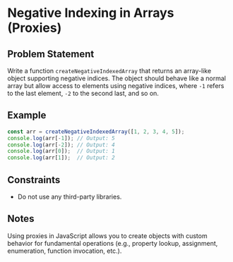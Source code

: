 # Negative Indexing in Arrays (Proxies)

## Problem Statement
Write a function `createNegativeIndexedArray` that returns an array-like object supporting negative indices. The object should behave like a normal array but allow access to elements using negative indices, where `-1` refers to the last element, `-2` to the second last, and so on.

## Example
```javascript
const arr = createNegativeIndexedArray([1, 2, 3, 4, 5]);
console.log(arr[-1]); // Output: 5
console.log(arr[-2]); // Output: 4
console.log(arr[0]);  // Output: 1
console.log(arr[1]);  // Output: 2
```

## Constraints
  - Do not use any third-party libraries.

## Notes
Using proxies in JavaScript allows you to create objects with custom behavior for fundamental operations (e.g., property lookup, assignment, enumeration, function invocation, etc.).